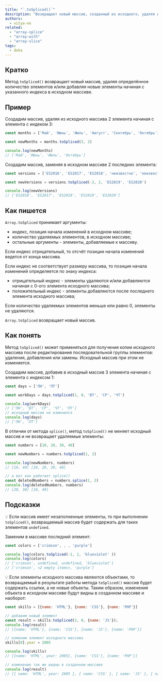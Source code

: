 ```yaml
---
title: "`.toSpliced()`"
description: "Возвращает новый массив, созданный из исходного, удаляя и/или добавляя новые элементы."
authors:
  - vitya-ne
related:
  - "array-splice"
  - "array-with"
  - "array-slice"
tags:
  - doka
---
```


## Кратко

Метод `toSpliced()` возвращает новый массив, удаляя определённое количество элементов и/или добавляя новые элементы начиная с указанного индекса в исходном массиве.

## Пример

Создадим массив, удаляя из исходного массива 2 элемента начиная с элемента с индеком 3:

```js
const months = ['Май', 'Июнь', 'Июль', 'Август', 'Сентябрь', 'Октябрь']

const newMonths = months.toSpliced(3, 2)

console.log(newMonths)
// ['Май', 'Июнь', 'Июль', 'Октябрь']
```

Создадим массив, заменяя в исходном массиве 2 последних элемента:

```js
const versions = ['ES2016', 'ES2017', 'ES2018', 'неизвестно', 'неизвестно']

const newVersions = versions.toSpliced(-2, 2, 'ES2019', 'ES2020')

console.log(newVersions)
// ['ES2016', 'ES2017', 'ES2018', 'ES2019', 'ES2020']
```

## Как пишется

`Array.toSpliced` принимает аргументы:
- индекс, позиция начала изменений в исходном массиве;
- количество удаляемых элементов, в исходном массиве;
- остальные аргументы - элементы, добавляемые к массиву.

Если индекс отрицательный, то отсчёт позиции начала изменений ведется от конца массива.

Если индекс не соответствует размеру массива, то позиция начала изменений определяется по знаку индекса:
- отрицательный индекс - элементы удаляются и/или добавляются начиная с 0-ого элемента исходного массива;
- положительный индекс - элементы добавляются после последнего элемента исходного массива;

Если количество удаляемых элементов меньше или равно 0, элементы не удаляются.

`Array.toSpliced` возвращает новый массив.

## Как понять

Метод `toSpliced()` может применяться для получения копии исходного массива после редактирования последовательной группы элементов: удаления, добавления или замены. Исходный массив при этом не изменяется.

Создадим массив, добавив в исходный массив 3 элемента начиная с элемента с индексом 1:

```js
const days = ['ПН', 'ПТ']

const workDays = days.toSpliced(1, 0, 'ВТ', 'СР', 'ЧТ')

console.log(workDays)
// ['ПН', 'ВТ', 'СР', 'ЧТ', 'ПТ']
// исходный массив не изменился
console.log(days)
// ['ПН', 'ПТ']
```

В отличии от метода `splice()`, метод `toSpliced()` не меняет исходный массив и не возвращает удаляемые элементы:

```js
const numbers = [10, 20, 30, 40]

const newNumbers = numbers.toSpliced(1, 2)

console.log(newNumbers, numbers)
// [10, 40] [10, 20, 30, 40]

// а вот как работает splice()
const deletedNumbers = numbers.splice(1, 2)
console.log(deletedNumbers, numbers)
// [20, 30] [10, 40]
```

## Подсказки

💡 Если массив имеет незаполненные элементы, то при выполнении `toSpliced()`, возвращаемый массив будет содержать для таких элементов `undefined`.

Заменим в массиве последний элемент:

```js
const colors = ['crimson', , , 'purple']

console.log(colors.toSpliced(-1, 1, 'blueviolet' ))
console.log(colors)
// ['crimson', undefined, undefined, 'blueviolet']
// ['crimson', <2 empty items>, 'purple']

```

💡 Если элементы исходного массива являются объектами, то возвращаемый в результате работы метода `toSpliced()` массив будет содержать ссылки, а не новые объекты. Таким образом, изменения объекта в исходном массиве будут видны в созданном массиве и наоборот:

```js
const skills = [{name: 'HTML'}, {name: 'CSS'}, {name: 'PHP'}]

// добавим новый элемент
const result = skills.toSpliced(2, 0, {name: 'JS'});
console.log(result)
// [{name: 'HTML'}, {name: 'CSS'}, {name: 'JS'}, {name: 'PHP'}]

// изменим элемент исходного массива
skills[0].year = 2005

console.log(skills)
// [{name: 'HTML', year: 2005}, {name: 'CSS'}, {name: 'PHP'}]

// изменение так же видны в созданном массиве
console.log(result)
// [{ name: 'HTML', year: 2005 }, { name: 'CSS' }, { name: 'JS' }, { name: 'PHP' }]
```
